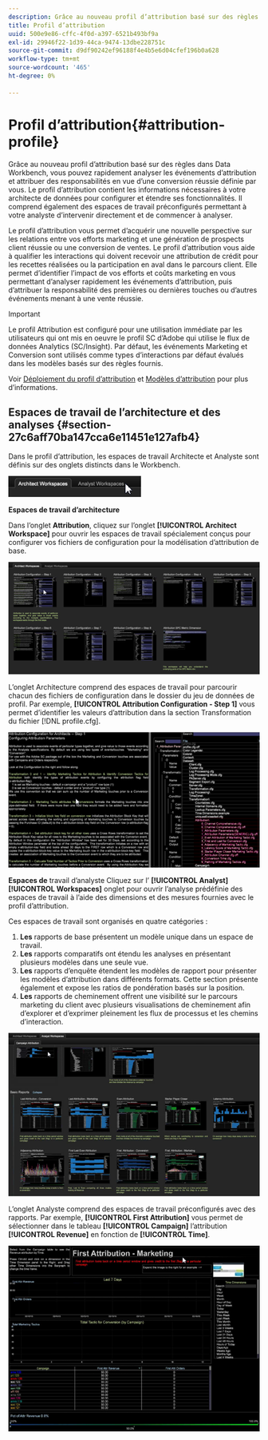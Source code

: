 ```yaml
---
description: Grâce au nouveau profil d’attribution basé sur des règles dans Data Workbench, vous pouvez rapidement analyser les événements d’attribution et attribuer des responsabilités en vue d’une conversion réussie définie par vous. Le profil d’attribution contient les informations nécessaires à votre architecte de données pour configurer et étendre ses fonctionnalités. Il comprend également des espaces de travail préconfigurés permettant à votre analyste d’intervenir directement et de commencer à analyser.
title: Profil d’attribution
uuid: 500e9e86-cffc-4f0d-a397-6521b493bf9a
exl-id: 29946f22-1d39-44ca-9474-13dbe228751c
source-git-commit: d9df90242ef96188f4e4b5e6d04cfef196b0a628
workflow-type: tm+mt
source-wordcount: '465'
ht-degree: 0%

---
```


# Profil d’attribution{#attribution-profile}

Grâce au nouveau profil d’attribution basé sur des règles dans Data Workbench, vous pouvez rapidement analyser les événements d’attribution et attribuer des responsabilités en vue d’une conversion réussie définie par vous. Le profil d’attribution contient les informations nécessaires à votre architecte de données pour configurer et étendre ses fonctionnalités. Il comprend également des espaces de travail préconfigurés permettant à votre analyste d’intervenir directement et de commencer à analyser.

Le profil d’attribution vous permet d’acquérir une nouvelle perspective sur les relations entre vos efforts marketing et une génération de prospects client réussie ou une conversion de ventes. Le profil d’attribution vous aide à qualifier les interactions qui doivent recevoir une attribution de crédit pour les recettes réalisées ou la participation en aval dans le parcours client. Elle permet d’identifier l’impact de vos efforts et coûts marketing en vous permettant d’analyser rapidement les événements d’attribution, puis d’attribuer la responsabilité des premières ou dernières touches ou d’autres événements menant à une vente réussie.

<!-- <a id="section_648A288E4CA84D579884BC161085C4D5"></a> -->

>[!IMPORTANT]
>
>Le profil Attribution est configuré pour une utilisation immédiate par les utilisateurs qui ont mis en oeuvre le profil SC d’Adobe qui utilise le flux de données Analytics (SC/Insight). Par défaut, les événements Marketing et Conversion sont utilisés comme types d’interactions par défaut évalués dans les modèles basés sur des règles fournis.

Voir [Déploiement du profil d’attribution](../../../../home/c-get-started/c-attribution-profiles/c-rules-attrib/c-attrib-profile-deploy.md#concept-fbcb5800cd6a40cc901e61f3882988c0) et [Modèles d’attribution](../../../../home/c-get-started/c-attribution-profiles/c-rules-attrib/c-attrib-models.md#concept-e209c7e86a5c4008ad6d78fdf4ea032d) pour plus d’informations.

## Espaces de travail de l’architecture et des analyses {#section-27c6aff70ba147cca6e11451e127afb4}

Dans le profil d’attribution, les espaces de travail Architecte et Analyste sont définis sur des onglets distincts dans le Workbench.

![](assets/attribution_profile_tabs.png)

**Espaces de travail d’architecture**

Dans l’onglet **Attribution**, cliquez sur l’onglet **[!UICONTROL Architect Workspace]** pour ouvrir les espaces de travail spécialement conçus pour configurer vos fichiers de configuration pour la modélisation d’attribution de base.

![](assets/attribution_profile_arch.png)

L’onglet Architecture comprend des espaces de travail pour parcourir chacun des fichiers de configuration dans le dossier du jeu de données de profil. Par exemple, **[!UICONTROL Attribution Configuration - Step 1]** vous permet d’identifier les valeurs d’attribution dans la section Transformation du fichier [!DNL profile.cfg].

![](assets/attribution_profile_arch_step1.png)

**Espaces de** travail d’analyste Cliquez sur l’ **[!UICONTROL Analyst]** **[!UICONTROL Workspaces]** onglet pour ouvrir l’analyse prédéfinie des espaces de travail à l’aide des dimensions et des mesures fournies avec le profil d’attribution.

Ces espaces de travail sont organisés en quatre catégories :

1. **Les** rapports de base présentent un modèle unique dans un espace de travail.
1. **Les** rapports comparatifs ont étendu les analyses en présentant plusieurs modèles dans une seule vue.
1. **Les** rapports d’enquête étendent les modèles de rapport pour présenter les modèles d’attribution dans différents formats. Cette section présente également et expose les ratios de pondération basés sur la position.
1. **Les** rapports de cheminement offrent une visibilité sur le parcours marketing du client avec plusieurs visualisations de cheminement afin d’explorer et d’exprimer pleinement les flux de processus et les chemins d’interaction.

![](assets/attribution_profile_analyst.png)

L’onglet Analyste comprend des espaces de travail préconfigurés avec des rapports. Par exemple, **[!UICONTROL First Attribution]** vous permet de sélectionner dans le tableau **[!UICONTROL Campaign]** l’attribution **[!UICONTROL Revenue]** en fonction de **[!UICONTROL Time]**.

![](assets/attribution_profile_analyst_step1.png)
